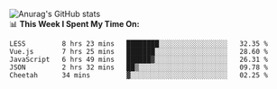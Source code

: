 
![Anurag's GitHub stats](https://github-readme-stats.vercel.app/api?username=supergczh&show_icons=true&theme=radical)
<br />
📊 **This Week I Spent My Time On:**

<!--START_SECTION:waka-->
```text
LESS         8 hrs 23 mins   ████████░░░░░░░░░░░░░░░░░   32.35 % 
Vue.js       7 hrs 25 mins   ███████░░░░░░░░░░░░░░░░░░   28.60 % 
JavaScript   6 hrs 49 mins   ██████▓░░░░░░░░░░░░░░░░░░   26.31 % 
JSON         2 hrs 32 mins   ██▒░░░░░░░░░░░░░░░░░░░░░░   09.78 % 
Cheetah      34 mins         ▓░░░░░░░░░░░░░░░░░░░░░░░░   02.25 % 
```
<!--END_SECTION:waka-->
